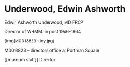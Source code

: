 # Underwood, Edwin Ashworth

Edwin Ashworth Underwood, MD FRCP

Director of WHMM. in post 1946-1964

\[img\[M0013823-tiny.jpg\)

M0013823 – directors office at Portman Square

\[\[museum staff\]\] Director


